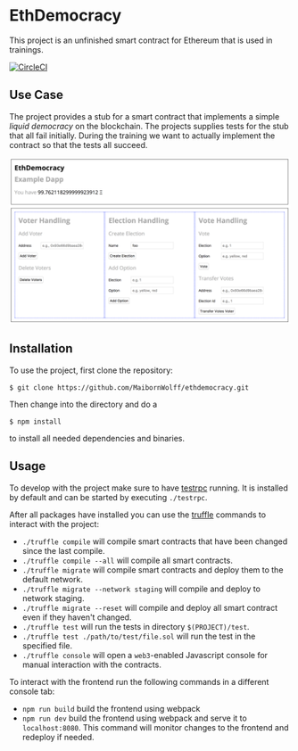 # EthDemocracy
This project is an unfinished smart contract for Ethereum that is used in trainings.

[![CircleCI](https://circleci.com/gh/chrisdotn/ethdemocracy/tree/master.svg?style=svg)](https://circleci.com/gh/chrisdotn/ethdemocracy/tree/master)

## Use Case
The project provides a stub for a smart contract that implements a simple _liquid democracy_ on the blockchain. The projects supplies tests for the stub that all fail initially. During the training we want to actually implement the contract so that the tests all succeed.

![Screenshot of EthDemocracy](screenshot.png)

## Installation
To use the project, first clone the repository:
```Shell
$ git clone https://github.com/MaibornWolff/ethdemocracy.git
```

Then change into the directory and do a
```Shell
$ npm install
```
to install all needed dependencies and binaries.

## Usage
To develop with the project make sure to have [testrpc](https://github.com/ethereumjs/testrpc) running. It is installed by default and can be started by executing ``./testrpc``.

After all packages have installed you can use the [truffle](http://truffleframework.com/) commands to interact with the project:
- `./truffle compile` will compile smart contracts that have been changed since the last compile.
- `./truffle compile --all` will compile all smart contracts.
- `./truffle migrate` will compile smart contracts and deploy them to the default network.
- `./truffle migrate --network staging` will compile and deploy to network staging.
- `./truffle migrate --reset` will compile and deploy all smart contract even if they haven't changed.
- `./truffle test` will run the tests in directory `$(PROJECT)/test`.
- `./truffle test ./path/to/test/file.sol` will run the test in the specified file.
- `./truffle console` will open a `web3`-enabled Javascript console for manual interaction with the contracts.

To interact with the frontend run the following commands in a different console tab:
- `npm run build` build the frontend using webpack
- `npm run dev` build the frontend using webpack and serve it to `localhost:8080`. This command will monitor changes to the frontend and redeploy if needed.
